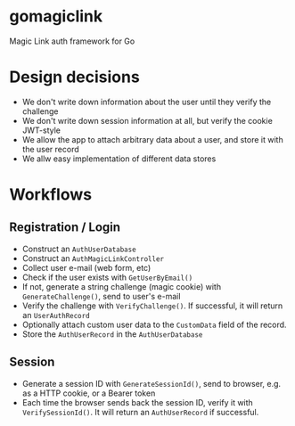 # gomagiclink

Magic Link auth framework for Go

# Design decisions

* We don't write down information about the user until they verify the challenge
* We don't write down session information at all, but verify the cookie JWT-style
* We allow the app to attach arbitrary data about a user, and store it with the user record
* We allw easy implementation of different data stores

# Workflows

## Registration / Login

* Construct an `AuthUserDatabase`
* Construct an `AuthMagicLinkController`
* Collect user e-mail (web form, etc)
* Check if the user exists with `GetUserByEmail()`
* If not, generate a string challenge (magic cookie) with `GenerateChallenge()`, send to user's e-mail
* Verify the challenge with `VerifyChallenge()`. If successful, it will return an `UserAuthRecord`
* Optionally attach custom user data to the `CustomData` field of the record.
* Store the `AuthUserRecord` in the `AuthUserDatabase`

## Session

* Generate a session ID with `GenerateSessionId()`, send to browser, e.g. as a HTTP cookie, or a Bearer token
* Each time the browser sends back the session ID, verify it with `VerifySessionId()`. It will return an `AuthUserRecord` if successful.
